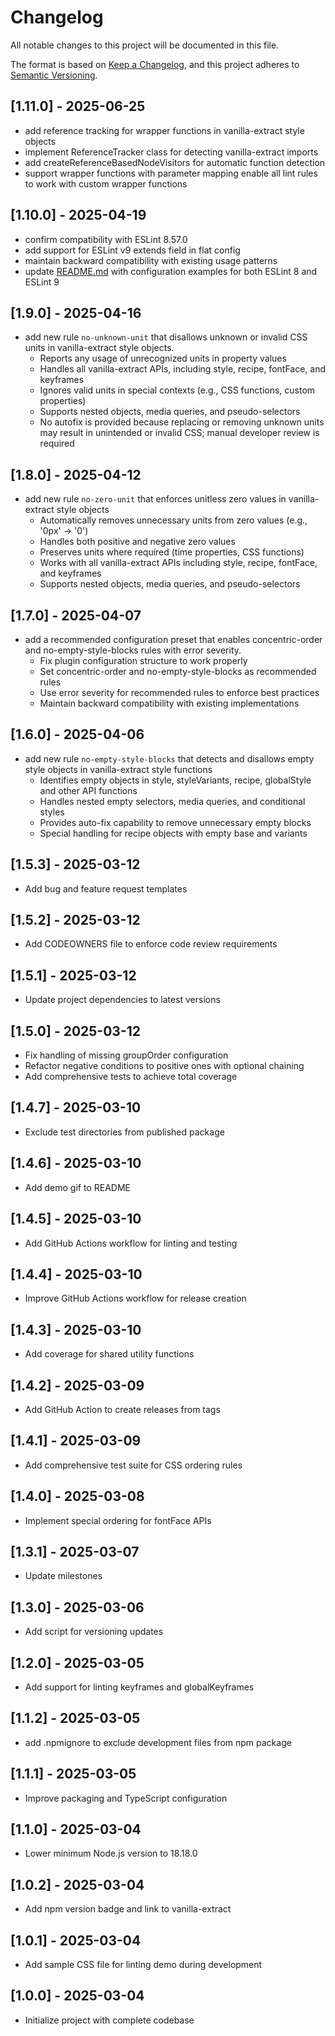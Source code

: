 # Changelog

All notable changes to this project will be documented in this file.

The format is based on [Keep a Changelog](https://keepachangelog.com/en/1.0.0/), and this project adheres to
[Semantic Versioning](https://semver.org/spec/v2.0.0.html).

## [1.11.0] - 2025-06-25

- add reference tracking for wrapper functions in vanilla-extract style objects
- implement ReferenceTracker class for detecting vanilla-extract imports
- add createReferenceBasedNodeVisitors for automatic function detection
- support wrapper functions with parameter mapping enable all lint rules to work with custom wrapper functions

## [1.10.0] - 2025-04-19

- confirm compatibility with ESLint 8.57.0
- add support for ESLint v9 extends field in flat config
- maintain backward compatibility with existing usage patterns
- update [README.md](README.md#usage) with configuration examples for both ESLint 8 and ESLint 9

## [1.9.0] - 2025-04-16

- add new rule `no-unknown-unit` that disallows unknown or invalid CSS units in vanilla-extract style objects.
  - Reports any usage of unrecognized units in property values
  - Handles all vanilla-extract APIs, including style, recipe, fontFace, and keyframes
  - Ignores valid units in special contexts (e.g., CSS functions, custom properties)
  - Supports nested objects, media queries, and pseudo-selectors
  - No autofix is provided because replacing or removing unknown units may result in unintended or invalid CSS; manual
    developer review is required

## [1.8.0] - 2025-04-12

- add new rule `no-zero-unit` that enforces unitless zero values in vanilla-extract style objects
  - Automatically removes unnecessary units from zero values (e.g., '0px' → '0')
  - Handles both positive and negative zero values
  - Preserves units where required (time properties, CSS functions)
  - Works with all vanilla-extract APIs including style, recipe, fontFace, and keyframes
  - Supports nested objects, media queries, and pseudo-selectors

## [1.7.0] - 2025-04-07

- add a recommended configuration preset that enables concentric-order and no-empty-style-blocks rules with error
  severity.
  - Fix plugin configuration structure to work properly
  - Set concentric-order and no-empty-style-blocks as recommended rules
  - Use error severity for recommended rules to enforce best practices
  - Maintain backward compatibility with existing implementations

## [1.6.0] - 2025-04-06

- add new rule `no-empty-style-blocks` that detects and disallows empty style objects in vanilla-extract style functions
  - Identifies empty objects in style, styleVariants, recipe, globalStyle and other API functions
  - Handles nested empty selectors, media queries, and conditional styles
  - Provides auto-fix capability to remove unnecessary empty blocks
  - Special handling for recipe objects with empty base and variants

## [1.5.3] - 2025-03-12

- Add bug and feature request templates

## [1.5.2] - 2025-03-12

- Add CODEOWNERS file to enforce code review requirements

## [1.5.1] - 2025-03-12

- Update project dependencies to latest versions

## [1.5.0] - 2025-03-12

- Fix handling of missing groupOrder configuration
- Refactor negative conditions to positive ones with optional chaining
- Add comprehensive tests to achieve total coverage

## [1.4.7] - 2025-03-10

- Exclude test directories from published package

## [1.4.6] - 2025-03-10

- Add demo gif to README

## [1.4.5] - 2025-03-10

- Add GitHub Actions workflow for linting and testing

## [1.4.4] - 2025-03-10

- Improve GitHub Actions workflow for release creation

## [1.4.3] - 2025-03-10

- Add coverage for shared utility functions

## [1.4.2] - 2025-03-09

- Add GitHub Action to create releases from tags

## [1.4.1] - 2025-03-09

- Add comprehensive test suite for CSS ordering rules

## [1.4.0] - 2025-03-08

- Implement special ordering for fontFace APIs

## [1.3.1] - 2025-03-07

- Update milestones

## [1.3.0] - 2025-03-06

- Add script for versioning updates

## [1.2.0] - 2025-03-05

- Add support for linting keyframes and globalKeyframes

## [1.1.2] - 2025-03-05

- add .npmignore to exclude development files from npm package

## [1.1.1] - 2025-03-05

- Improve packaging and TypeScript configuration

## [1.1.0] - 2025-03-04

- Lower minimum Node.js version to 18.18.0

## [1.0.2] - 2025-03-04

- Add npm version badge and link to vanilla-extract

## [1.0.1] - 2025-03-04

- Add sample CSS file for linting demo during development

## [1.0.0] - 2025-03-04

- Initialize project with complete codebase
